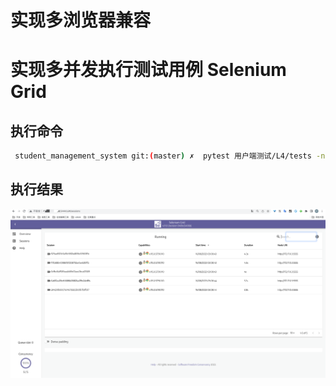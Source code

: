 # 实现多浏览器兼容


# 实现多并发执行测试用例 Selenium Grid

## 执行命令
```bash
 student_management_system git:(master) ✗  pytest 用户端测试/L4/tests -n 5
```

## 执行结果
![img.png](img.png)